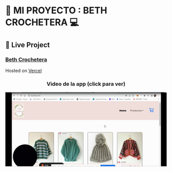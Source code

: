 # :department_store: MI PROYECTO : BETH CROCHETERA :computer: 

## :link: Live Project

### <a href='https://proyecto-react-hm8jxgx6w-francodavidurquiza.vercel.app/'>  Beth Crochetera </a>

Hosted on <a href='https://vercel.com/'> Vercel </a>


<h3 align="center">Video de la app (click para ver)</h3>
  <a href="https://www.youtube.com/watch?v=BOE03z4_wac">
    <img src="https://github.com/FrancoDavidUrquiza/proyecto-react/blob/main/BethImagen.PNG" alt="" >
  </a>


